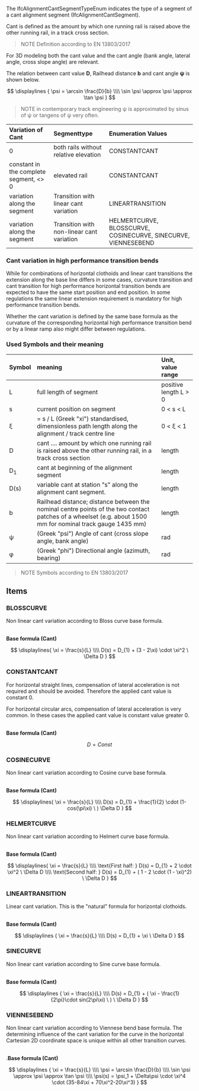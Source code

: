 The IfcAlignmentCantSegmentTypeEnum indicates the type of a segment of a cant alignment segment (IfcAlignmentCantSegment).

<!-- end of short definition -->


Cant is defined as the amount by which one running rail is raised above the other running rail, in a track cross section.
>NOTE Definition according to EN 13803/2017

For 3D modeling both the cant value and the cant angle (bank angle, lateral angle, cross slope angle) are relevant.

The relation between cant value **D**, Railhead distance **b** and cant angle **ψ** is shown below.

$$ \displaylines {
\psi = \arcsin \frac{D}{b} \\\\
\sin \psi \approx \psi \approx \tan \psi
} $$

>NOTE in contemporary track engineering ψ is approximated by sinus of ψ or tangens of ψ very often.



| Variation of Cant | Segmenttype  | Enumeration Values |
|:----|:------------------|:----------|
| 0 | both rails without relative elevation  | CONSTANTCANT |
| constant in the complete segment, <> 0 | elevated rail | CONSTANTCANT |
| variation along the segment | Transition with linear cant variation | LINEARTRANSITION |
| variation along the segment | Transition with non-linear cant variation | HELMERTCURVE, BLOSSCURVE, COSINECURVE, SINECURVE, VIENNESEBEND |

### Cant variation in high performance transition bends

While for combinations of horizontal clothoids and linear cant transitions the extension along the base line differs in some cases, curvature transition and cant transition for high performance horizontal transition bends are expected to have the same start position and end position. In some regulations the same linear extension requirement is mandatory for high performance transition bends.

Whether the cant variation is defined by the same base formula as the curvature of the corresponding horizontal high performance transition bend or by a linear ramp also might differ between regulations.




### Used Symbols and their meaning

| Symbol | meaning | Unit, value range |
|:----|:------------------|:----------|
| L | full length of segment  | positive length L > 0 |
| s | current position on segment  | 0 < s < L |
| ξ | = s / L (Greek "xi") standardised, dimensionless path length along the alignment / track centre line  | 0 < ξ < 1 |
| D | cant .... amount by which one running rail is raised above the other running rail, in a track cross section   | length |
| D<sub>1</sub> | cant at beginning of the alignment segment  | length |
| D(s) | variable cant at station "s" along the alignment cant segment. | length |
| b | Railhead distance; distance between the nominal centre points of the two contact patches of a wheelset (e.g. about 1500 mm for nominal track gauge 1435 mm)  | length |
| ψ | (Greek "psi") Angle of cant (cross slope angle, bank angle)  | rad |
| φ | (Greek "phi") Directional angle (azimuth, bearing) | rad |

>NOTE Symbols according to EN 13803/2017

## Items

### BLOSSCURVE
Non linear cant variation according to Bloss curve base formula. <br/><br/>


**Base formula (Cant)**

$$ \displaylines{
\xi = \frac{s}{L} \\\\
D(s) = D_{1} + (3 - 2\xi) \cdot \xi^2 \ \Delta D
} $$

### CONSTANTCANT
For horizontal straight lines, compensation of lateral acceleration is not required and should be avoided. Therefore the applied cant value is constant 0.

For horizontal circular arcs, compensation of lateral acceleration is very common. In these cases the applied cant value is constant value greater 0.
 <br/><br/>

**Base formula (Cant)**

$$ D=Const $$

### COSINECURVE
Non linear cant variation according to Cosine curve base formula. <br/><br/>

**Base formula (Cant)**

$$ \displaylines{
\xi = \frac{s}{L} \\\\
D(s) = D_{1} + \frac{1}{2} \cdot (1- cos(\pi\xi) \ ) \Delta D
} $$

### HELMERTCURVE
Non linear cant variation according to Helmert curve base formula. <br/><br/>

**Base formula (Cant)**

$$ \displaylines{
\xi = \frac{s}{L} \\\\
\text{First half: } D(s) = D_{1} + 2 \cdot \xi^2 \ \Delta D \\\\
\text{Second half: } D(s) = D_{1} + ( 1 - 2 \cdot (1 - \xi)^2) \ \Delta D
} $$

### LINEARTRANSITION
Linear cant variation. This is the "natural" formula for horizontal clothoids. <br/><br/>

**Base formula (Cant)**

$$ \displaylines {
\xi = \frac{s}{L} \\\\
D(s) = D_{1} + \xi \ \Delta D
} $$

### SINECURVE
Non linear cant variation according to Sine curve base formula. <br/><br/>

**Base formula (Cant)**

$$ \displaylines {
\xi = \frac{s}{L} \\\\
D(s) = D_{1} + ( \xi - \frac{1}{2\pi}\cdot sin(2\pi\xi) \ ) \ \Delta D
} $$

### VIENNESEBEND
Non linear cant variation according to Viennese bend base formula. The determining influence of the cant variation for the curve in the horizontal Cartesian 2D coordinate space is unique within all other transition curves. <br/><br/>

.**Base formula (Cant)**

$$ \displaylines {
\xi = \frac{s}{L} \\\\
\psi = \arcsin \frac{D}{b} \\\\
\sin \psi \approx \psi \approx \tan \psi \\\\
\psi(s) = \psi_1 + \Delta\psi \cdot \xi^4 \cdot (35-84\xi + 70\xi^2-20\xi^3)
} $$
